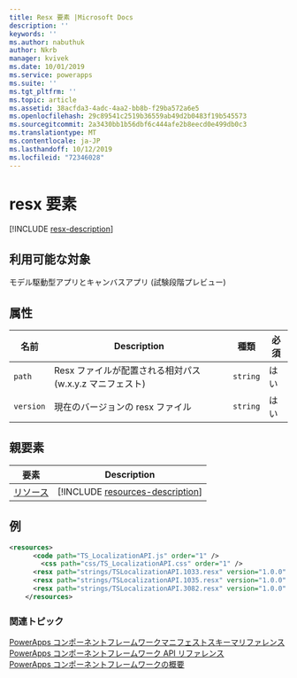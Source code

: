```yaml
---
title: Resx 要素 |Microsoft Docs
description: ''
keywords: ''
ms.author: nabuthuk
author: Nkrb
manager: kvivek
ms.date: 10/01/2019
ms.service: powerapps
ms.suite: ''
ms.tgt_pltfrm: ''
ms.topic: article
ms.assetid: 38acfda3-4adc-4aa2-bb8b-f29ba572a6e5
ms.openlocfilehash: 29c89541c2519b36559ab49d2b0483f19b545573
ms.sourcegitcommit: 2a3430bb1b56dbf6c444afe2b8eecd0e499db0c3
ms.translationtype: MT
ms.contentlocale: ja-JP
ms.lasthandoff: 10/12/2019
ms.locfileid: "72346028"
---
```

# <a name="resx-element"></a>resx 要素

[!INCLUDE [resx-description](includes/resx-description.md)]

## <a name="available-for"></a>利用可能な対象

モデル駆動型アプリとキャンバスアプリ (試験段階プレビュー)

## <a name="attributes"></a>属性

|名前|Description|種類|必須|
|--|--|--|--|
|`path`|Resx ファイルが配置される相対パス (w.x.y.z マニフェスト)|`string`|はい|
|`version`|現在のバージョンの resx ファイル|`string`|はい|

## <a name="parent-elements"></a>親要素

|要素|Description|
|--|--|
|[リソース](resources.md)|[!INCLUDE [resources-description](includes/resources-description.md)]|

## <a name="example"></a>例

```xml
<resources>
      <code path="TS_LocalizationAPI.js" order="1" />
        <css path="css/TS_LocalizationAPI.css" order="1" />
      <resx path="strings/TSLocalizationAPI.1033.resx" version="1.0.0" />
      <resx path="strings/TSLocalizationAPI.1035.resx" version="1.0.0" />
      <resx path="strings/TSLocalizationAPI.3082.resx" version="1.0.0" />
    </resources>
```

### <a name="related-topics"></a>関連トピック

[PowerApps コンポーネントフレームワークマニフェストスキーマリファレンス](index.md)<br/>
[PowerApps コンポーネントフレームワーク API リファレンス](../reference/index.md)<br/>
[PowerApps コンポーネントフレームワークの概要](../overview.md)
